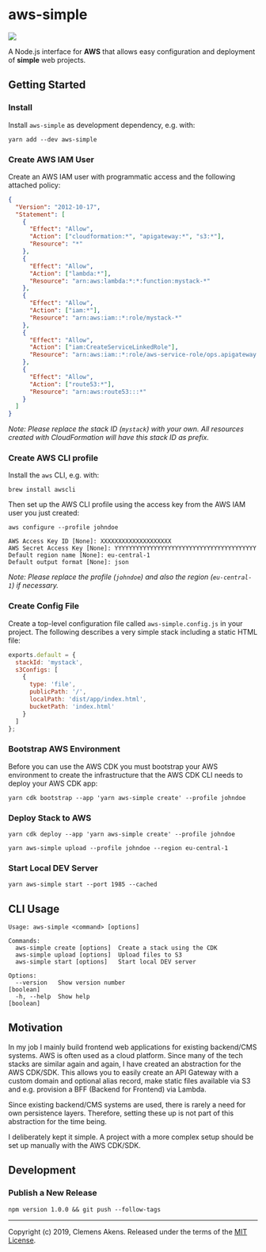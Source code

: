 # aws-simple

![][ci-badge]

A Node.js interface for **AWS** that allows easy configuration and deployment of
**simple** web projects.

## Getting Started

### Install

Install `aws-simple` as development dependency, e.g. with:

```
yarn add --dev aws-simple
```

### Create AWS IAM User

Create an AWS IAM user with programmatic access and the following attached
policy:

```json
{
  "Version": "2012-10-17",
  "Statement": [
    {
      "Effect": "Allow",
      "Action": ["cloudformation:*", "apigateway:*", "s3:*"],
      "Resource": "*"
    },
    {
      "Effect": "Allow",
      "Action": ["lambda:*"],
      "Resource": "arn:aws:lambda:*:*:function:mystack-*"
    },
    {
      "Effect": "Allow",
      "Action": ["iam:*"],
      "Resource": "arn:aws:iam::*:role/mystack-*"
    },
    {
      "Effect": "Allow",
      "Action": ["iam:CreateServiceLinkedRole"],
      "Resource": "arn:aws:iam::*:role/aws-service-role/ops.apigateway.amazonaws.com/*"
    },
    {
      "Effect": "Allow",
      "Action": ["route53:*"],
      "Resource": "arn:aws:route53:::*"
    }
  ]
}
```

_Note: Please replace the stack ID (`mystack`) with your own. All resources
created with CloudFormation will have this stack ID as prefix._

### Create AWS CLI profile

Install the `aws` CLI, e.g. with:

```
brew install awscli
```

Then set up the AWS CLI profile using the access key from the AWS IAM user you
just created:

```
aws configure --profile johndoe
```

```
AWS Access Key ID [None]: XXXXXXXXXXXXXXXXXXXX
AWS Secret Access Key [None]: YYYYYYYYYYYYYYYYYYYYYYYYYYYYYYYYYYYYYYYY
Default region name [None]: eu-central-1
Default output format [None]: json
```

_Note: Please replace the profile (`johndoe`) and also the region
(`eu-central-1`) if necessary._

### Create Config File

Create a top-level configuration file called `aws-simple.config.js` in your
project. The following describes a very simple stack including a static HTML
file:

```js
exports.default = {
  stackId: 'mystack',
  s3Configs: [
    {
      type: 'file',
      publicPath: '/',
      localPath: 'dist/app/index.html',
      bucketPath: 'index.html'
    }
  ]
};
```

### Bootstrap AWS Environment

Before you can use the AWS CDK you must bootstrap your AWS environment to create
the infrastructure that the AWS CDK CLI needs to deploy your AWS CDK app:

```
yarn cdk bootstrap --app 'yarn aws-simple create' --profile johndoe
```

### Deploy Stack to AWS

```
yarn cdk deploy --app 'yarn aws-simple create' --profile johndoe
```

```
yarn aws-simple upload --profile johndoe --region eu-central-1
```

### Start Local DEV Server

```
yarn aws-simple start --port 1985 --cached
```

## CLI Usage

```
Usage: aws-simple <command> [options]

Commands:
  aws-simple create [options]  Create a stack using the CDK
  aws-simple upload [options]  Upload files to S3
  aws-simple start [options]   Start local DEV server

Options:
  --version   Show version number                                      [boolean]
  -h, --help  Show help                                                [boolean]
```

## Motivation

In my job I mainly build frontend web applications for existing backend/CMS
systems. AWS is often used as a cloud platform. Since many of the tech stacks
are similar again and again, I have created an abstraction for the AWS CDK/SDK.
This allows you to easily create an API Gateway with a custom domain and
optional alias record, make static files available via S3 and e.g. provision a
BFF (Backend for Frontend) via Lambda.

Since existing backend/CMS systems are used, there is rarely a need for own
persistence layers. Therefore, setting these up is not part of this abstraction
for the time being.

I deliberately kept it simple. A project with a more complex setup should be set
up manually with the AWS CDK/SDK.

## Development

### Publish a New Release

```
npm version 1.0.0 && git push --follow-tags
```

---

Copyright (c) 2019, Clemens Akens. Released under the terms of the [MIT
License][license].

[ci-badge]: https://github.com/clebert/aws-simple/workflows/CI/badge.svg
[license]: https://github.com/clebert/aws-simple/blob/master/LICENSE
